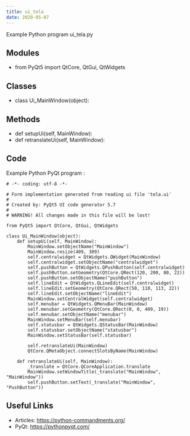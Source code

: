 ```yaml
---
title: ui_tela
date: 2020-05-07
---
```

Example Python program ui_tela.py

## Modules

* from PyQt5 import QtCore, QtGui, QtWidgets

## Classes

* class Ui_MainWindow(object):

## Methods

* def setupUi(self, MainWindow):
* def retranslateUi(self, MainWindow):

## Code

Example Python PyQt program :

    # -*- coding: utf-8 -*-
    
    # Form implementation generated from reading ui file 'tela.ui'
    #
    # Created by: PyQt5 UI code generator 5.7
    #
    # WARNING! All changes made in this file will be lost!
    
    from PyQt5 import QtCore, QtGui, QtWidgets
    
    class Ui_MainWindow(object):
        def setupUi(self, MainWindow):
            MainWindow.setObjectName("MainWindow")
            MainWindow.resize(409, 309)
            self.centralwidget = QtWidgets.QWidget(MainWindow)
            self.centralwidget.setObjectName("centralwidget")
            self.pushButton = QtWidgets.QPushButton(self.centralwidget)
            self.pushButton.setGeometry(QtCore.QRect(120, 200, 80, 22))
            self.pushButton.setObjectName("pushButton")
            self.lineEdit = QtWidgets.QLineEdit(self.centralwidget)
            self.lineEdit.setGeometry(QtCore.QRect(50, 110, 113, 22))
            self.lineEdit.setObjectName("lineEdit")
            MainWindow.setCentralWidget(self.centralwidget)
            self.menubar = QtWidgets.QMenuBar(MainWindow)
            self.menubar.setGeometry(QtCore.QRect(0, 0, 409, 19))
            self.menubar.setObjectName("menubar")
            MainWindow.setMenuBar(self.menubar)
            self.statusbar = QtWidgets.QStatusBar(MainWindow)
            self.statusbar.setObjectName("statusbar")
            MainWindow.setStatusBar(self.statusbar)
    
            self.retranslateUi(MainWindow)
            QtCore.QMetaObject.connectSlotsByName(MainWindow)
    
        def retranslateUi(self, MainWindow):
            _translate = QtCore.QCoreApplication.translate
            MainWindow.setWindowTitle(_translate("MainWindow", "MainWindow"))
            self.pushButton.setText(_translate("MainWindow", "PushButton"))
    
    

## Useful Links

- Articles: https://python-commandments.org/
- PyQt: https://pythonpyqt.com/
